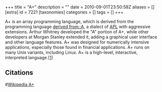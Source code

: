 +++
title = "A+"
description = ""
date = 2010-09-01T23:50:58Z
aliases = []
[extra]
id = 7221
[taxonomies]
categories = []
tags = []
+++


A+ is an array programming language, which is derived from the programming language [derived from::A](https://rosettacode.org/wiki/derived_from::A), a dialect of [APL](https://rosettacode.org/wiki/APL) with aggressive extensions. Arthur Whitney developed the "A" portion of A+, while other developers at Morgan Stanley extended it, adding a graphical user interface and other language features. A+ was designed for numerically intensive applications, especially those found in financial applications. A+ runs on many Unix variants, including Linux. A+ is a high-level, interactive, interpreted language.[[1](https://rosettacode.org/wiki/#Citation)]

## Citations
#[Wikipedia A+](https://en.wikipedia.org/wiki/A%2B_(programming_language))
